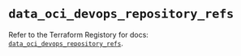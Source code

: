 # `data_oci_devops_repository_refs`

Refer to the Terraform Registory for docs: [`data_oci_devops_repository_refs`](https://registry.terraform.io/providers/oracle/oci/6.18.0/docs/data-sources/devops_repository_refs).
